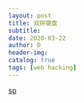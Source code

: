 ```yaml
---
layout: post
title: 双拼键盘
subtitle:
date: 2020-03-22
author: D
header-img:
catalog: true
tags: [web hacking]
---
```


[sp](/img/sp.PNG)
